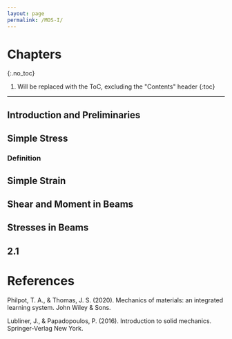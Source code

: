 ```yaml
---
layout: page
permalink: /MOS-I/
---
```


# Chapters
{:.no_toc}

1. Will be replaced with the ToC, excluding the "Contents" header
{:toc}

---------

## Introduction and Preliminaries
## Simple Stress
### Definition

## Simple Strain
## Shear and Moment in Beams
## Stresses in Beams
## 2.1
# References
Philpot, T. A., & Thomas, J. S. (2020). Mechanics of materials: an integrated learning system. John Wiley & Sons.

Lubliner, J., & Papadopoulos, P. (2016). Introduction to solid mechanics. Springer-Verlag New York.



